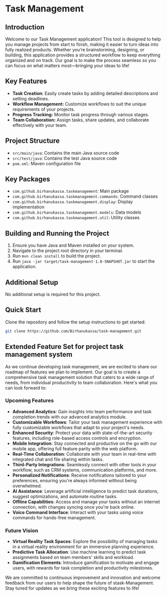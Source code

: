 # Task Management

## Introduction
Welcome to our Task Management application! This tool is designed to help you manage projects from start to finish, making it easier to turn ideas into fully realized products. Whether you’re brainstorming, designing, or building, this application provides a structured workflow to keep everything organized and on track. Our goal is to make the process seamless so you can focus on what matters most—bringing your ideas to life!

## Key Features

- **Task Creation:** Easily create tasks by adding detailed descriptions and setting deadlines.
- **Workflow Management:** Customize workflows to suit the unique requirements of your projects.
- **Progress Tracking:** Monitor task progress through various stages.
- **Team Collaboration:** Assign tasks, share updates, and collaborate effectively with your team.

## Project Structure

- `src/main/java`: Contains the main Java source code
- `src/test/java`: Contains the test Java source code
- `pom.xml`: Maven configuration file

## Key Packages

- `com.github.birhanukassa.taskmanagement`: Main package
- `com.github.birhanukassa.taskmanagement.commands`: Command classes
- `com.github.birhanukassa.taskmanagement.display`: Display implementation
- `com.github.birhanukassa.taskmanagement.models`: Data models
- `com.github.birhanukassa.taskmanagement.util`: Utility classes

## Building and Running the Project

1. Ensure you have Java and Maven installed on your system.
2. Navigate to the project root directory in your terminal.
3. Run `mvn clean install` to build the project.
4. Run `java -jar target/task-management-1.0-SNAPSHOT.jar` to start the application.

## Additional Setup
No additional setup is required for this project.

## Quick Start

Clone the repository and follow the setup instructions to get started:

```bash
git clone https://github.com/Birhanukassa/task-management.git
```



## Extended Feature Set for project task management system 

As we continue developing task management, we are excited to share our roadmap of features we plan to implement. Our goal is to create a comprehensive task management solution that caters to a wide range of needs, from individual productivity to team collaboration. Here's what you can look forward to:

### Upcoming Features

- **Advanced Analytics**: Gain insights into team performance and task completion trends with our advanced analytics module.
- **Customizable Workflows**: Tailor your task management experience with fully customizable workflows that adapt to your project's needs.
- **Enhanced Security**: Protect your data with state-of-the-art security features, including role-based access controls and encryption.
- **Mobile Integration**: Stay connected and productive on the go with our mobile app, offering full feature parity with the web platform.
- **Real-Time Collaboration**: Collaborate with your team in real-time with integrated chat and file sharing within tasks.
- **Third-Party Integrations**: Seamlessly connect with other tools in your workflow, such as CRM systems, communication platforms, and more.
- **Personalized Notifications**: Receive notifications tailored to your preferences, ensuring you're always informed without being overwhelmed.
- **AI Assistance**: Leverage artificial intelligence to predict task durations, suggest optimizations, and automate routine tasks.
- **Offline Capabilities**: Access and manage your tasks without an internet connection, with changes syncing once you're back online.
- **Voice Command Interface**: Interact with your tasks using voice commands for hands-free management.

### Future Vision

- **Virtual Reality Task Spaces**: Explore the possibility of managing tasks in a virtual reality environment for an immersive planning experience.
- **Predictive Task Allocation**: Use machine learning to predict task assignments based on team members' skills and workload.
- **Gamification Elements**: Introduce gamification to motivate and engage users, with rewards for task completion and productivity milestones.

We are committed to continuous improvement and innovation and welcome feedback from our users to help shape the future of stask-Management. Stay tuned for updates as we bring these exciting features to life!
